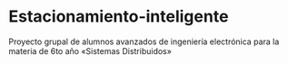 # Estacionamiento-inteligente
Proyecto grupal de alumnos avanzados de ingeniería electrónica para la materia de 6to año «Sistemas Distribuidos»
